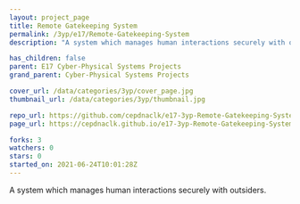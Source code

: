 ```yaml
---
layout: project_page
title: Remote Gatekeeping System
permalink: /3yp/e17/Remote-Gatekeeping-System
description: "A system which manages human interactions securely with outsiders."

has_children: false
parent: E17 Cyber-Physical Systems Projects
grand_parent: Cyber-Physical Systems Projects

cover_url: /data/categories/3yp/cover_page.jpg
thumbnail_url: /data/categories/3yp/thumbnail.jpg

repo_url: https://github.com/cepdnaclk/e17-3yp-Remote-Gatekeeping-System
page_url: https://cepdnaclk.github.io/e17-3yp-Remote-Gatekeeping-System

forks: 3
watchers: 0
stars: 0
started_on: 2021-06-24T10:01:28Z
---
```

A system which manages human interactions securely with outsiders.

